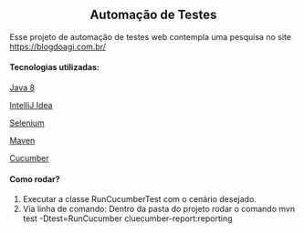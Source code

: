 <h2 align="center"> Automação de Testes  </h2>

Esse projeto de automação de testes web contempla uma
pesquisa no site https://blogdoagi.com.br/

#### Tecnologias utilizadas:

[Java 8](#Java8)

[IntelliJ Idea](#IntelliJ) 

[Selenium](#Selenium)

[Maven](#Selenium)

[Cucumber](#Selenium)




#### Como rodar?

1. Executar a classe RunCucumberTest com o cenário desejado.
2. Via linha de comando: Dentro da pasta do projeto rodar o comando mvn test -Dtest=RunCucumber cluecumber-report:reporting  
